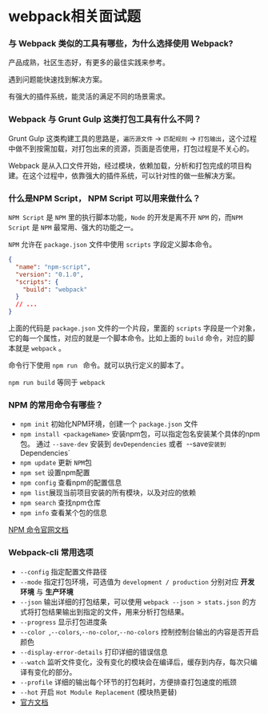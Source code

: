 # webpack相关面试题



### 与 Webpack 类似的工具有哪些，为什么选择使用 Webpack?

产品成熟，社区生态好，有更多的最佳实践来参考。

遇到问题能快速找到解决方案。

有强大的插件系统，能灵活的满足不同的场景需求。

### Webpack 与 Grunt Gulp 这类打包工具有什么不同？

Grunt Gulp 这类构建工具的思路是，`遍历源文件` -> `匹配规则` -> `打包输出`，这个过程中做不到按需加载，对打包出来的资源，页面是否使用，打包过程是不关心的。

Webpack 是从入口文件开始，经过模块，依赖加载，分析和打包完成的项目构建。在这个过程中，依靠强大的插件系统，可以针对性的做一些解决方案。

### 什么是NPM Script， NPM Script 可以用来做什么？

`NPM Script` 是 `NPM` 里的执行脚本功能，`Node` 的开发是离不开 `NPM` 的，而`NPM Script` 是 `NPM` 最常用、强大的功能之一。

`NPM` 允许在 `package.json` 文件中使用 `scripts` 字段定义脚本命令。

```json
{
  "name": "npm-script",
  "version": "0.1.0",
  "scripts": {
    "build": "webpack"
  }
  // ...
}
```

上面的代码是 `package.json` 文件的一个片段，里面的 `scripts` 字段是一个对象，它的每一个属性，对应的就是一个脚本命令。比如上面的 `build` 命令，对应的脚本就是 `webpack` 。

命令行下使用 `npm run ` 命令。就可以执行定义的脚本了。

`npm run build` 等同于 `webpack`

### NPM 的常用命令有哪些？

- `npm init` 初始化NPM环境，创建一个 `package.json` 文件
- `npm install <packageName>` 安装npm包，可以指定包名安装某个具体的npm包。 通过 `--save-dev` 安装到 `devDependencies` 或者` `--save`安装到 `Dependencies`
- `npm update` 更新 `NPM`包
- `npm set` 设置npm配置
- `npm config` 查看npm的配置信息
- `npm list`展现当前项目安装的所有模块，以及对应的依赖
- `npm search` 查找npm仓库
- `npm info` 查看某个包的信息

[NPM 命令官网文档](https://docs.npmjs.com/cli-documentation/)



### Webpack-cli 常用选项

- `--config` 指定配置文件路径
- `--mode` 指定打包环境，可选值为 `development / production` 分别对应 **开发环境** 与 **生产环境**
- `--json` 输出详细的打包结果，可以使用 `webpack --json > stats.json` 的方式将打包结果输出到指定的文件，用来分析打包结果。
- `--progress` 显示打包进度条
- `--color `,`--colors`,`--no-color`,`--no-colors` 控制控制台输出的内容是否开启颜色
- `--display-error-details` 打印详细的错误信息
- `--watch` 监听文件变化，没有变化的模块会在编译后，缓存到内存，每次只编译有变化的部分。
- `--profile` 详细的输出每个环节的打包耗时，方便排查打包速度的瓶颈
- `--hot` 开启 `Hot Module Replacement` (模块热更替)
- [官方文档](https://webpack.js.org/api/cli/)